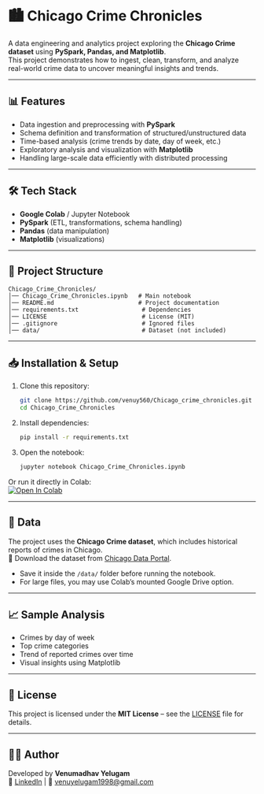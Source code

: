 # 🏙️ Chicago Crime Chronicles

A data engineering and analytics project exploring the **Chicago Crime dataset** using **PySpark, Pandas, and Matplotlib**.  
This project demonstrates how to ingest, clean, transform, and analyze real-world crime data to uncover meaningful insights and trends.

---

## 📊 Features
- Data ingestion and preprocessing with **PySpark**
- Schema definition and transformation of structured/unstructured data
- Time-based analysis (crime trends by date, day of week, etc.)
- Exploratory analysis and visualization with **Matplotlib**
- Handling large-scale data efficiently with distributed processing

---

## 🛠️ Tech Stack
- **Google Colab** / Jupyter Notebook  
- **PySpark** (ETL, transformations, schema handling)  
- **Pandas** (data manipulation)  
- **Matplotlib** (visualizations)  

---

## 📂 Project Structure
```
Chicago_Crime_Chronicles/
│── Chicago_Crime_Chronicles.ipynb   # Main notebook
│── README.md                        # Project documentation
│── requirements.txt                  # Dependencies
│── LICENSE                           # License (MIT)
│── .gitignore                        # Ignored files
│── data/                             # Dataset (not included)
```

---

## 📥 Installation & Setup

1. Clone this repository:
   ```bash
   git clone https://github.com/venuy560/Chicago_crime_chronicles.git
   cd Chicago_Crime_Chronicles
   ```

2. Install dependencies:
   ```bash
   pip install -r requirements.txt
   ```

3. Open the notebook:
   ```bash
   jupyter notebook Chicago_Crime_Chronicles.ipynb
   ```

Or run it directly in Colab:  
[![Open In Colab](https://colab.research.google.com/assets/colab-badge.svg)](https://colab.research.google.com/github/<your-username>/Chicago_Crime_Chronicles/blob/main/Chicago_Crime_Chronicles.ipynb)

---

## 📂 Data
The project uses the **Chicago Crime dataset**, which includes historical reports of crimes in Chicago.  
🔹 Download the dataset from [Chicago Data Portal](https://data.cityofchicago.org/Public-Safety/Crimes-2001-to-Present/ijzp-q8t2).  

- Save it inside the `/data/` folder before running the notebook.  
- For large files, you may use Colab’s mounted Google Drive option.

---

## 📈 Sample Analysis
- Crimes by day of week  
- Top crime categories  
- Trend of reported crimes over time  
- Visual insights using Matplotlib  

---

## 📜 License
This project is licensed under the **MIT License** – see the [LICENSE](LICENSE) file for details.

---

## 👩‍💻 Author
Developed by **Venumadhav Yelugam**  
🔗 [LinkedIn](https://www.linkedin.com/in/venumadhav-yelugam/) | 📧 venuyelugam1998@gmail.com

